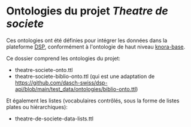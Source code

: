 # Ontologies du projet *Theatre de societe*

Ces ontologies ont été définies pour intégrer les données dans la plateforme [DSP](https://github.com/dasch-swiss/dsp-api), conformément à l'ontologie de haut niveau [knora-base](https://github.com/dasch-swiss/dsp-api/blob/main/knora-ontologies/knora-base.ttl).

Ce dossier comprend les ontologies du projet:
- theatre-societe-onto.ttl
- theatre-societe-biblio-onto.ttl (qui est une adaptation de https://github.com/dasch-swiss/dsp-api/blob/main/test_data/ontologies/biblio-onto.ttl) 

Et également les listes (vocabulaires contrôlés, sous la forme de listes plates ou hiérarchiques):
- theatre-de-societe-data-lists.ttl
